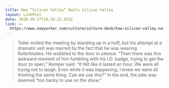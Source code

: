 ```yaml
---
title: How “Silicon Valley” Nails Silicon Valley
layout: LinkPost
date: 2018-10-27T20:16:12.832Z
link: >-
  https://www.newyorker.com/culture/culture-desk/how-silicon-valley-nails-silicon-valley
---
```


> Teller ended the meeting by standing up in a huff, but his attempt at a dramatic exit was marred by the fact that he was wearing Rollerblades. He wobbled to the door in silence. “Then there was this awkward moment of him fumbling with his I.D. badge, trying to get the door to open,” Kemper said. “It felt like it lasted an hour. We were all trying not to laugh. Even while it was happening, I knew we were all thinking the same thing: Can we use this?” In the end, the joke was deemed “too hacky to use on the show.”
